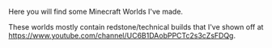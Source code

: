 Here you will find some Minecraft Worlds I've made.

These worlds mostly contain redstone/technical builds that I've shown off at https://www.youtube.com/channel/UC6B1DAobPPCTc2s3cZsFDQg.
